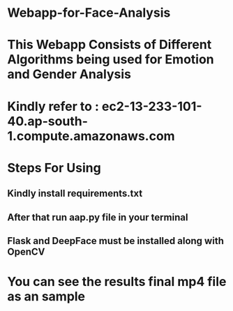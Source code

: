# Webapp-for-Face-Analysis
# This Webapp Consists of Different Algorithms being used for Emotion and Gender Analysis
# Kindly refer to : ec2-13-233-101-40.ap-south-1.compute.amazonaws.com
# Steps For Using
## Kindly install requirements.txt
## After that run aap.py file in your terminal
## Flask and DeepFace must be installed along with OpenCV
# You can see the results final mp4 file as an sample
